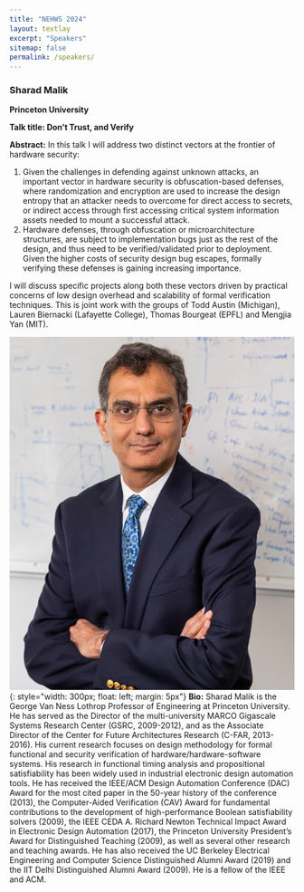 ```yaml
---
title: "NEHWS 2024"
layout: textlay
excerpt: "Speakers"
sitemap: false
permalink: /speakers/
---
```


### **Sharad Malik** ###
**Princeton University**

**Talk title: Don’t Trust, and Verify**

**Abstract:** In this talk I will address two distinct vectors at the frontier of hardware security:
1. Given the challenges in defending against unknown attacks, an important vector in
hardware security is obfuscation-based defenses, where randomization and encryption
are used to increase the design entropy that an attacker needs to overcome for direct
access to secrets, or indirect access through first accessing critical system information
assets needed to mount a successful attack.
2. Hardware defenses, through obfuscation or microarchitecture structures, are subject to
implementation bugs just as the rest of the design, and thus need to be verified/validated
prior to deployment. Given the higher costs of security design bug escapes, formally
verifying these defenses is gaining increasing importance.

I will discuss specific projects along both these vectors driven by practical concerns of low
design overhead and scalability of formal verification techniques.
This is joint work with the groups of Todd Austin (Michigan), Lauren Biernacki (Lafayette
College), Thomas Bourgeat (EPFL) and Mengjia Yan (MIT).

![](../images/sharad-malik.jpg){: style="width: 300px; float: left;
margin: 5px"} **Bio:** Sharad Malik is the George Van Ness Lothrop Professor of Engineering at Princeton University.
He has served as the Director of the multi-university MARCO Gigascale Systems Research
Center (GSRC, 2009-2012), and as the Associate Director of the Center for Future
Architectures Research (C-FAR, 2013-2016). His current research focuses on design
methodology for formal functional and security verification of hardware/hardware-software
systems. His research in functional timing analysis and propositional satisfiability has been
widely used in industrial electronic design automation tools. He has received the IEEE/ACM
Design Automation Conference (DAC) Award for the most cited paper in the 50-year history of
the conference (2013), the Computer-Aided Verification (CAV) Award for fundamental
contributions to the development of high-performance Boolean satisfiability solvers (2009), the
IEEE CEDA A. Richard Newton Technical Impact Award in Electronic Design Automation
(2017), the Princeton University President’s Award for Distinguished Teaching (2009), as well
as several other research and teaching awards. He has also received the UC Berkeley
Electrical Engineering and Computer Science Distinguished Alumni Award (2019) and the IIT
Delhi Distinguished Alumni Award (2009). He is a fellow of the IEEE and ACM.